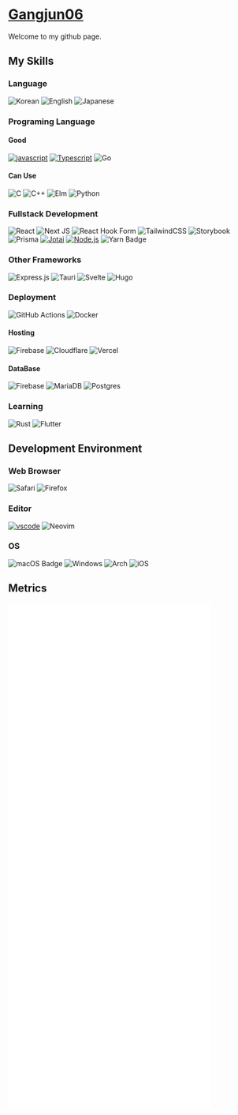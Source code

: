 # [Gangjun06](https://gangjun.dev)

Welcome to my github page.

## My Skills

### Language
![Korean](https://img.shields.io/badge/Native-Korean-FFF0E5?style=for-the-badge&logoColor=1F243A)
![English](https://img.shields.io/badge/Not_Bad-English-%230056D2.svg?style=for-the-badge&logoColor=white)
![Japanese](https://img.shields.io/badge/Learning-Japanese-009CAB?style=for-the-badge&logoColor=white)

### Programing Language
#### Good
[![javascript](https://img.shields.io/badge/Javascript-F7DF1E?style=for-the-badge&logo=Javascript&logoColor=black)](https://www.javascript.com)
[![Typescript](https://img.shields.io/badge/Main_Language-TypeScript-007ACC?style=for-the-badge&logo=typescript&logoColor=white)](https://www.typescriptlang.org)
![Go](https://img.shields.io/badge/go-%2300ADD8.svg?style=for-the-badge&logo=go&logoColor=white)

#### Can Use
![C](https://img.shields.io/badge/c-%2300599C.svg?style=for-the-badge&logo=c&logoColor=white)
![C++](https://img.shields.io/badge/c++-%2300599C.svg?style=for-the-badge&logo=c%2B%2B&logoColor=white)
![Elm](https://img.shields.io/badge/Elm-60B5CC?style=for-the-badge&logo=elm&logoColor=white)
![Python](https://img.shields.io/badge/python-3670A0?style=for-the-badge&logo=python&logoColor=ffdd54)

### Fullstack Development
![React](https://img.shields.io/badge/react-%2320232a.svg?style=for-the-badge&logo=react&logoColor=%2361DAFB)
![Next JS](https://img.shields.io/badge/Next-black?style=for-the-badge&logo=next.js&logoColor=white)
![React Hook Form](https://img.shields.io/badge/React%20Hook%20Form-%23EC5990.svg?style=for-the-badge&logo=reacthookform&logoColor=white)
![TailwindCSS](https://img.shields.io/badge/tailwindcss-%2338B2AC.svg?style=for-the-badge&logo=tailwind-css&logoColor=white)
![Storybook](https://img.shields.io/badge/-Storybook-FF4785?style=for-the-badge&logo=storybook&logoColor=white)
![Prisma](https://img.shields.io/badge/Prisma-3982CE?style=for-the-badge&logo=Prisma&logoColor=white)
[![Jotai](https://img.shields.io/badge/State_Management-Jotai-FFF?style=for-the-badge&logoColor=A86454)](https://jotai.org)
[![Node.js](https://img.shields.io/badge/Node.js-339933?style=for-the-badge&logo=node.js&logoColor=white)](https://nodejs.org)
![Yarn Badge](https://img.shields.io/badge/Yarn-2C8EBB?logo=yarn&logoColor=fff&style=for-the-badge)

### Other Frameworks
![Express.js](https://img.shields.io/badge/express.js-%23404d59.svg?style=for-the-badge&logo=express&logoColor=%2361DAFB)
![Tauri](https://img.shields.io/badge/tauri-%2324C8DB.svg?style=for-the-badge&logo=tauri&logoColor=%23FFFFFF)
![Svelte](https://img.shields.io/badge/svelte-%23f1413d.svg?style=for-the-badge&logo=svelte&logoColor=white)
![Hugo](https://img.shields.io/badge/Hugo-black.svg?style=for-the-badge&logo=Hugo)

### Deployment
![GitHub Actions](https://img.shields.io/badge/github%20actions-%232671E5.svg?style=for-the-badge&logo=githubactions&logoColor=white)
![Docker](https://img.shields.io/badge/docker-%230db7ed.svg?style=for-the-badge&logo=docker&logoColor=white)

#### Hosting
![Firebase](https://img.shields.io/badge/firebase-%23039BE5.svg?style=for-the-badge&logo=firebase)
![Cloudflare](https://img.shields.io/badge/Cloudflare-F38020?style=for-the-badge&logo=Cloudflare&logoColor=white)
![Vercel](https://img.shields.io/badge/vercel-%23000000.svg?style=for-the-badge&logo=vercel&logoColor=white)

#### DataBase
![Firebase](https://img.shields.io/badge/Firebase-039BE5?style=for-the-badge&logo=Firebase&logoColor=white)
![MariaDB](https://img.shields.io/badge/MariaDB-003545?style=for-the-badge&logo=mariadb&logoColor=white)
![Postgres](https://img.shields.io/badge/postgres-%23316192.svg?style=for-the-badge&logo=postgresql&logoColor=white)


### Learning
![Rust](https://img.shields.io/badge/rust-%23000000.svg?style=for-the-badge&logo=rust&logoColor=white)
![Flutter](https://img.shields.io/badge/Flutter-%2302569B.svg?style=for-the-badge&logo=Flutter&logoColor=white)


## Development Environment
### Web Browser
![Safari](https://img.shields.io/badge/Safari-000000?style=for-the-badge&logo=Safari&logoColor=white)
![Firefox](https://img.shields.io/badge/Firefox-FF7139?style=for-the-badge&logo=Firefox-Browser&logoColor=white)

### Editor
[![vscode](https://img.shields.io/badge/Main-Visual%20Studio%20Code-007ACC?style=for-the-badge&logo=Visual-Studio-Code&logoColor=white)](https://code.visualstudio.com)
![Neovim](https://img.shields.io/badge/Sometimes-NeoVim-%2357A143.svg?&style=for-the-badge&logo=neovim&logoColor=white)
### OS
![macOS Badge](https://img.shields.io/badge/Main-macOS-000?logo=macos&logoColor=fff&style=for-the-badge)
![Windows](https://img.shields.io/badge/Gaming-Windows-0078D6?style=for-the-badge&logo=windows&logoColor=white)
![Arch](https://img.shields.io/badge/Arch%20Linux-1793D1?logo=arch-linux&logoColor=fff&style=for-the-badge)
![iOS](https://img.shields.io/badge/iOS-000000?style=for-the-badge&logo=ios&logoColor=white)

## Metrics
![Metrics](./github-metrics.svg)
